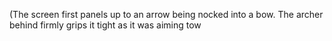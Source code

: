 (The screen first panels up to an arrow being nocked into a bow. The archer behind firmly grips it tight as it was aiming tow